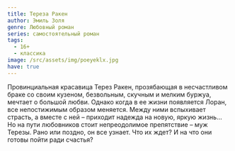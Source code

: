 ```yaml
---
title: Тереза Ракен
author: Эмиль Золя
genre: Любовный роман
series: самостоятельный роман
tags:
  - 16+
  - классика
image: /src/assets/img/poeyeklx.jpg
have: true
---
```

Провинциальная красавица Терез Ракен, прозябающая в несчастливом браке со своим кузеном, безвольным, скучным и мелким буржуа, мечтает о большой любви. Однако когда в ее жизни появляется Лоран, все непостижимым образом меняется. Между ними вспыхивает страсть, а вместе с ней – приходит надежда на новую, яркую жизнь… Но на пути любовников стоит непреодолимое препятствие – муж Терезы. Рано или поздно, он все узнает. Что их ждет? И на что они готовы пойти ради счастья?
